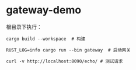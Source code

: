 # gateway-demo
根目录下执行：
```
cargo build --workspace  # 构建

RUST_LOG=info cargo run --bin gateway  # 启动网关

curl -v http://localhost:8090/echo/ # 测试请求
```